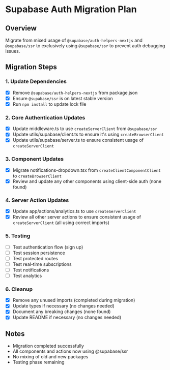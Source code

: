 # Supabase Auth Migration Plan

## Overview
Migrate from mixed usage of `@supabase/auth-helpers-nextjs` and `@supabase/ssr` to exclusively using `@supabase/ssr` to prevent auth debugging issues.

## Migration Steps

### 1. Update Dependencies
- [x] Remove `@supabase/auth-helpers-nextjs` from package.json
- [x] Ensure `@supabase/ssr` is on latest stable version
- [x] Run `npm install` to update lock file

### 2. Core Authentication Updates
- [x] Update middleware.ts to use `createServerClient` from `@supabase/ssr`
- [x] Update utils/supabase/client.ts to ensure it's using `createBrowserClient`
- [x] Update utils/supabase/server.ts to ensure consistent usage of `createServerClient`

### 3. Component Updates
- [x] Migrate notifications-dropdown.tsx from `createClientComponentClient` to `createBrowserClient`
- [x] Review and update any other components using client-side auth (none found)

### 4. Server Action Updates
- [x] Update app/actions/analytics.ts to use `createServerClient`
- [x] Review all other server actions to ensure consistent usage of `createServerClient` (all using correct imports)

### 5. Testing
- [ ] Test authentication flow (sign up)
- [ ] Test session persistence
- [ ] Test protected routes
- [ ] Test real-time subscriptions
- [ ] Test notifications
- [ ] Test analytics

### 6. Cleanup
- [x] Remove any unused imports (completed during migration)
- [x] Update types if necessary (no changes needed)
- [x] Document any breaking changes (none found)
- [x] Update README if necessary (no changes needed)

## Notes
- Migration completed successfully
- All components and actions now using @supabase/ssr
- No mixing of old and new packages
- Testing phase remaining 